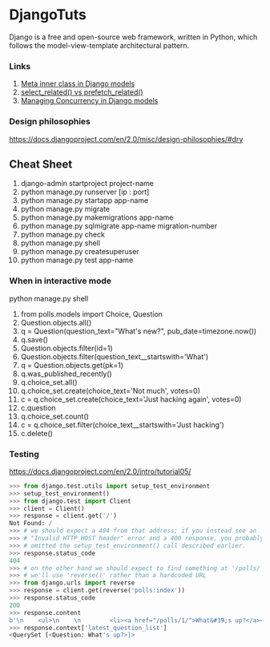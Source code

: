 # DjangoTuts
Django is a free and open-source web framework, written in Python, which follows the model-view-template architectural pattern.

### Links
1. [Meta inner class in Django models](https://stackoverflow.com/a/10344231)
2. [select_related() vs prefetch_related()](https://stackoverflow.com/a/31237071)
3. [Managing Concurrency in Django models](https://medium.com/@hakibenita/how-to-manage-concurrency-in-django-models-b240fed4ee2)

### Design philosophies
https://docs.djangoproject.com/en/2.0/misc/design-philosophies/#dry

## Cheat Sheet
1. django-admin startproject project-name
2. python manage.py runserver [ip : port]
3. python manage.py startapp app-name
4. python manage.py migrate
5. python manage.py makemigrations app-name
6. python manage.py sqlmigrate app-name migration-number
7. python manage.py check
8. python manage.py shell
9. python manage.py createsuperuser
10. python manage.py test app-name


### When in interactive mode 

python manage.py shell

1. from polls.models import Choice, Question
2. Question.objects.all()
3. q = Question(question_text="What's new?", pub_date=timezone.now())
4. q.save()
5. Question.objects.filter(id=1)
6. Question.objects.filter(question_text__startswith='What')
7. q = Question.objects.get(pk=1)
8. q.was_published_recently()
9.  q.choice_set.all()
10. q.choice_set.create(choice_text='Not much', votes=0)
11. c = q.choice_set.create(choice_text='Just hacking again', votes=0)
12. c.question
13. q.choice_set.count()
14. c = q.choice_set.filter(choice_text__startswith='Just hacking')
15. c.delete()

### Testing

https://docs.djangoproject.com/en/2.0/intro/tutorial05/
```python
>>> from django.test.utils import setup_test_environment
>>> setup_test_environment()
>>> from django.test import Client
>>> client = Client()
>>> response = client.get('/')
Not Found: /
>>> # we should expect a 404 from that address; if you instead see an
>>> # "Invalid HTTP_HOST header" error and a 400 response, you probably
>>> # omitted the setup_test_environment() call described earlier.
>>> response.status_code
404
>>> # on the other hand we should expect to find something at '/polls/'
>>> # we'll use 'reverse()' rather than a hardcoded URL
>>> from django.urls import reverse
>>> response = client.get(reverse('polls:index'))
>>> response.status_code
200
>>> response.content
b'\n    <ul>\n    \n        <li><a href="/polls/1/">What&#39;s up?</a></li>\n    \n    </ul>\n\n'
>>> response.context['latest_question_list']
<QuerySet [<Question: What's up?>]>
```
